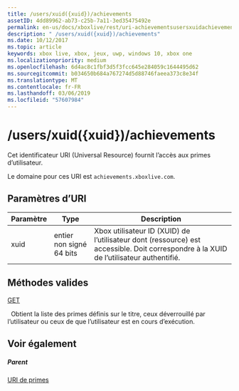 ```yaml
---
title: /users/xuid({xuid})/achievements
assetID: 4dd89962-ab73-c25b-7a11-3ed35475492e
permalink: en-us/docs/xboxlive/rest/uri-achievementsusersxuidachievementsv2.html
description: " /users/xuid({xuid})/achievements"
ms.date: 10/12/2017
ms.topic: article
keywords: xbox live, xbox, jeux, uwp, windows 10, xbox one
ms.localizationpriority: medium
ms.openlocfilehash: 6d4ac8c1fbf3d5f3fcc645e284059c1644495d62
ms.sourcegitcommit: b034650b684a767274d5d88746faeea373c8e34f
ms.translationtype: MT
ms.contentlocale: fr-FR
ms.lasthandoff: 03/06/2019
ms.locfileid: "57607984"
---
```

# <a name="usersxuidxuidachievements"></a>/users/xuid({xuid})/achievements
 
Cet identificateur URI (Universal Resource) fournit l’accès aux primes d’utilisateur.
 
Le domaine pour ces URI est `achievements.xboxlive.com`.
 
<a id="ID4E1"></a>

 
## <a name="uri-parameters"></a>Paramètres d’URI
 
| Paramètre| Type| Description| 
| --- | --- | --- | 
| xuid| entier non signé 64 bits| Xbox utilisateur ID (XUID) de l’utilisateur dont (ressource) est accessible. Doit correspondre à la XUID de l’utilisateur authentifié.| 
  
<a id="ID4EAC"></a>

 
## <a name="valid-methods"></a>Méthodes valides

[GET](uri-achievementsusersxuidachievementsgetv2.md)

&nbsp;&nbsp;Obtient la liste des primes définis sur le titre, ceux déverrouillé par l’utilisateur ou ceux de que l’utilisateur est en cours d’exécution.
 
<a id="ID4EKC"></a>

 
## <a name="see-also"></a>Voir également
 
<a id="ID4EMC"></a>

 
##### <a name="parent"></a>Parent 

[URI de primes](atoc-reference-achievementsv2.md)

   